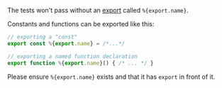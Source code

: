 The tests won't pass without an [export](https://developer.mozilla.org/en-US/docs/Web/JavaScript/Reference/Statements/export) called `%{export.name}`.

Constants and functions can be exported like this:
```javascript
// exporting a "const"
export const %{export.name} = /*...*/

// exporting a named function declaration
export function %{export.name}() { /* ... */ }
```

Please ensure `%{export.name}` exists and that it has `export` in front of it.
